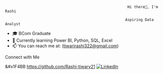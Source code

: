                                                             Hi there👋, I'm Rashi 
                                                                                               
                                                           Aspiring Data Analyst

- 🎓 BCom Graduate
- 🌱 Currently learning Power BI, Python, SQL, Excel
- 📫 You can reach me at: (tiwarirashi322@gmail.com)


 Connect with Me

&#x1F4BB   https://github.com/Rashi-tiwary21
[![LinkedIn](https://www.freepik.com/icon/linkedin_3536505#fromView=search&term=linkedin+logo&page=1&position=0)](https://www.linkedin.com/in/rashi-tiwari-01568a228/)

 
 




